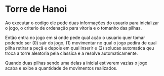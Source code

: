 # Torre de Hanoi

Ao executar o codigo ele pede duas informações do usuario para inicializar o jogo, o criterio de ordenação para vitoria e o tomanho das pilhas.

Então entra no jogo em si onde pede qual ação o usuario quer tomar podendo ser (0) sair do jogo, (1) movimentar no qual o jogo pedira de qual pilha retirar a peçã e depois em qual inserir e (2) solucao automatica qeu troca a torre aleatoria pela classica e a resolve automaticamente.

Quando duas pilhas sendo uma delas a inicial estiverem vazias o jogo acaba e exibe a quantidade de movimentos realizados.
